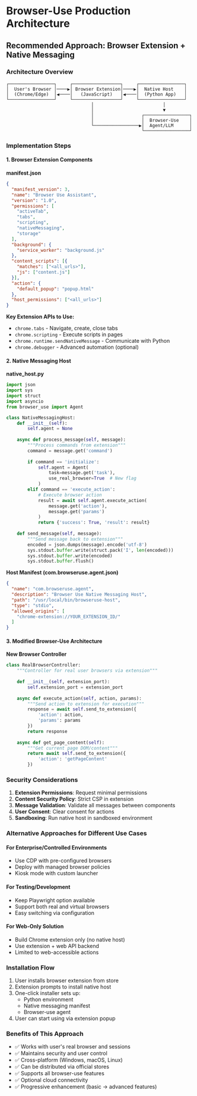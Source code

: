 # Browser-Use Production Architecture

## Recommended Approach: Browser Extension + Native Messaging

### Architecture Overview

```
┌─────────────────┐     ┌──────────────────┐     ┌─────────────────┐
│  User's Browser │────▶│ Browser Extension│────▶│  Native Host    │
│  (Chrome/Edge)  │◀────│   (JavaScript)   │◀────│  (Python App)   │
└─────────────────┘     └──────────────────┘     └─────────────────┘
                                │                          │
                                │                          ▼
                                │                  ┌─────────────────┐
                                │                  │  Browser-Use    │
                                └─────────────────▶│  Agent/LLM      │
                                                   └─────────────────┘
```

### Implementation Steps

#### 1. Browser Extension Components

**manifest.json**
```json
{
  "manifest_version": 3,
  "name": "Browser Use Assistant",
  "version": "1.0",
  "permissions": [
    "activeTab",
    "tabs",
    "scripting",
    "nativeMessaging",
    "storage"
  ],
  "background": {
    "service_worker": "background.js"
  },
  "content_scripts": [{
    "matches": ["<all_urls>"],
    "js": ["content.js"]
  }],
  "action": {
    "default_popup": "popup.html"
  },
  "host_permissions": ["<all_urls>"]
}
```

**Key Extension APIs to Use:**
- `chrome.tabs` - Navigate, create, close tabs
- `chrome.scripting` - Execute scripts in pages
- `chrome.runtime.sendNativeMessage` - Communicate with Python
- `chrome.debugger` - Advanced automation (optional)

#### 2. Native Messaging Host

**native_host.py**
```python
import json
import sys
import struct
import asyncio
from browser_use import Agent

class NativeMessagingHost:
    def __init__(self):
        self.agent = None
        
    async def process_message(self, message):
        """Process commands from extension"""
        command = message.get('command')
        
        if command == 'initialize':
            self.agent = Agent(
                task=message.get('task'),
                use_real_browser=True  # New flag
            )
        elif command == 'execute_action':
            # Execute browser action
            result = await self.agent.execute_action(
                message.get('action'),
                message.get('params')
            )
            return {'success': True, 'result': result}
            
    def send_message(self, message):
        """Send message back to extension"""
        encoded = json.dumps(message).encode('utf-8')
        sys.stdout.buffer.write(struct.pack('I', len(encoded)))
        sys.stdout.buffer.write(encoded)
        sys.stdout.buffer.flush()
```

**Host Manifest (com.browseruse.agent.json)**
```json
{
  "name": "com.browseruse.agent",
  "description": "Browser Use Native Messaging Host",
  "path": "/usr/local/bin/browseruse-host",
  "type": "stdio",
  "allowed_origins": [
    "chrome-extension://YOUR_EXTENSION_ID/"
  ]
}
```

#### 3. Modified Browser-Use Architecture

**New Browser Controller**
```python
class RealBrowserController:
    """Controller for real user browsers via extension"""
    
    def __init__(self, extension_port):
        self.extension_port = extension_port
        
    async def execute_action(self, action, params):
        """Send action to extension for execution"""
        response = await self.send_to_extension({
            'action': action,
            'params': params
        })
        return response
        
    async def get_page_content(self):
        """Get current page DOM/content"""
        return await self.send_to_extension({
            'action': 'getPageContent'
        })
```

### Security Considerations

1. **Extension Permissions**: Request minimal permissions
2. **Content Security Policy**: Strict CSP in extension
3. **Message Validation**: Validate all messages between components
4. **User Consent**: Clear consent for actions
5. **Sandboxing**: Run native host in sandboxed environment

### Alternative Approaches for Different Use Cases

#### For Enterprise/Controlled Environments
- Use CDP with pre-configured browsers
- Deploy with managed browser policies
- Kiosk mode with custom launcher

#### For Testing/Development
- Keep Playwright option available
- Support both real and virtual browsers
- Easy switching via configuration

#### For Web-Only Solution
- Build Chrome extension only (no native host)
- Use extension + web API backend
- Limited to web-accessible actions

### Installation Flow

1. User installs browser extension from store
2. Extension prompts to install native host
3. One-click installer sets up:
   - Python environment
   - Native messaging manifest
   - Browser-use agent
4. User can start using via extension popup

### Benefits of This Approach

- ✅ Works with user's real browser and sessions
- ✅ Maintains security and user control
- ✅ Cross-platform (Windows, macOS, Linux)
- ✅ Can be distributed via official stores
- ✅ Supports all browser-use features
- ✅ Optional cloud connectivity
- ✅ Progressive enhancement (basic → advanced features)